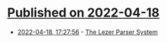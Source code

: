 # [Published on 2022-04-18](index.md)

* [2022-04-18, 17:27:56](https://news.ycombinator.com/item?id=31073800) - [The Lezer Parser System](https://lezer.codemirror.net)

